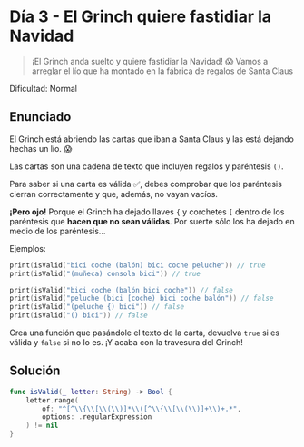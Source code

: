# Día 3 - El Grinch quiere fastidiar la Navidad

> ¡El Grinch anda suelto y quiere fastidiar la Navidad! 😱 Vamos a arreglar el lío que ha montado en la fábrica de regalos de Santa Claus

Dificultad: Normal

## Enunciado

El Grinch está abriendo las cartas que iban a Santa Claus y las está dejando hechas un lío. 😱

Las cartas son una cadena de texto que incluyen regalos y paréntesis `()`.

Para saber si una carta es válida ✅, debes comprobar que los paréntesis cierran correctamente y que, además, no vayan vacíos.

**¡Pero ojo!** Porque el Grinch ha dejado llaves `{` y corchetes `[` dentro de los paréntesis que **hacen que no sean válidas**. Por suerte sólo los ha dejado en medio de los paréntesis...

Ejemplos:

```swift
print(isValid("bici coche (balón) bici coche peluche")) // true
print(isValid("(muñeca) consola bici")) // true

print(isValid("bici coche (balón bici coche")) // false
print(isValid("peluche (bici [coche) bici coche balón")) // false
print(isValid("(peluche {) bici")) // false
print(isValid("() bici")) // false
```
      
Crea una función que pasándole el texto de la carta, devuelva `true` si es válida y `false` si no lo es. ¡Y acaba con la travesura del Grinch!

## Solución

```swift
func isValid(_ letter: String) -> Bool {
    letter.range(
        of: "^[^\\{\\[\\(\\)]*\\([^\\{\\[\\(\\)]+\\)+.*",
        options: .regularExpression
    ) != nil
}
```
